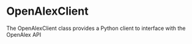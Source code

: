 # OpenAlexClient
The OpenAlexClient class provides a Python client to interface with the OpenAlex API
